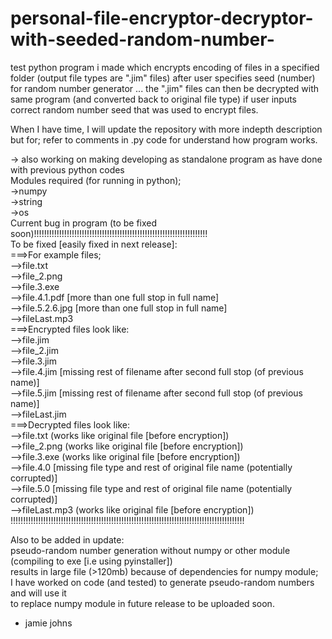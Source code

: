 # personal-file-encryptor-decryptor-with-seeded-random-number-
test python program i made which encrypts encoding of files in a specified folder (output file types are ".jim" files) after user specifies seed (number) for random number generator ... the ".jim" files can then be decrypted with same program (and converted back to original file type) if user inputs correct random number seed that was used to encrypt files.  
  
When I have time, I will update the repository with more indepth description but for; refer to comments in .py code
for understand how program works.  
  
<repository to be updated soon>  
    
  -> also working on making developing as standalone program as have done with previous python codes  
 Modules required (for running in python);  
 ->numpy  
 ->string  
 ->os  
Current bug in program (to  be fixed soon)!!!!!!!!!!!!!!!!!!!!!!!!!!!!!!!!!!!!!!!!!!!!!!!!!!!!!!!!!!!!!!!!!!!!!  
  To be fixed [easily fixed in next release]:     
===>For example files;  
-->file.txt  
-->file_2.png  
-->file.3.exe  
-->file.4.1.pdf [more than one full stop in full name]   
-->file.5.2.6.jpg [more than one full stop in full name]  
-->fileLast.mp3  
===>Encrypted files look like:  
-->file.jim  
-->file_2.jim  
-->file.3.jim  
-->file.4.jim [missing rest of filename after second full stop (of previous name)]  
-->file.5.jim [missing rest of filename after second full stop (of previous name)]  
-->fileLast.jim  
===>Decrypted files look like:  
-->file.txt (works like original file [before encryption])  
-->file_2.png (works like original file [before encryption])  
-->file.3.exe (works like original file [before encryption])  
-->file.4.0 [missing file type and rest of original file name (potentially corrupted)]  
-->file.5.0 [missing file type and rest of original file name (potentially corrupted)]  
-->fileLast.mp3 (works like original file [before encryption])  
!!!!!!!!!!!!!!!!!!!!!!!!!!!!!!!!!!!!!!!!!!!!!!!!!!!!!!!!!!!!!!!!!!!!!!!!!!!!!!!!!!!!!!!!!!!!!  

Also to be added in update:  
pseudo-random number generation without numpy or other module (compiling to exe [i.e using pyinstaller])  
results in large file (>120mb) because of dependencies for numpy module;  
I have worked on code (and tested) to generate pseudo-random numbers and will use it  
to replace numpy module in future release to be uploaded soon.  


- jamie johns  
